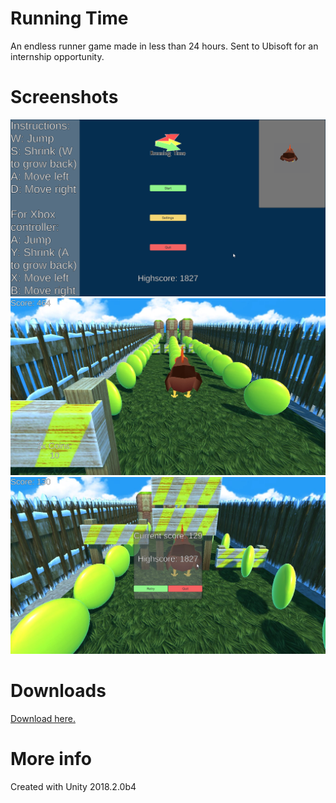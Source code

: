 # Running Time
An endless runner game made in less than 24 hours. Sent to Ubisoft for an internship opportunity.

# Screenshots

![Screenshot](Screenshots/Menu.png)
![Screenshot](Screenshots/Game.jpg)
![Screenshot](Screenshots/GameLose.jpg)

# Downloads

[Download here.](https://github.com/killerzman/Running-Time/releases)

# More info

Created with Unity 2018.2.0b4
